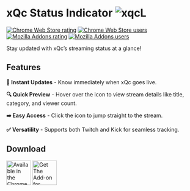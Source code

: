 # xQc Status Indicator ![xqcL](https://cdn.frankerfacez.com/emoticon/556074/1)
[![Chrome Web Store rating](https://img.shields.io/chrome-web-store/rating/offegolfbiigompmobihmncgmajnmdmg?label=Rating&logo=GoogleChrome)](https://chromewebstore.google.com/detail/xqc-status-indicator/offegolfbiigompmobihmncgmajnmdmg)
[![Chrome Web Store users](https://img.shields.io/chrome-web-store/users/offegolfbiigompmobihmncgmajnmdmg?label=Users&logo=GoogleChrome)](https://chromewebstore.google.com/detail/xqc-status-indicator/offegolfbiigompmobihmncgmajnmdmg)
[![Mozilla Addons rating](https://img.shields.io/amo/rating/xqc-status-indicator?label=Rating&logo=Firefox)](https://addons.mozilla.org/en-US/firefox/addon/xqc-status-indicator/)
[![Mozilla Addons users](https://img.shields.io/amo/users/xqc-status-indicator?label=Users&logo=Firefox)](https://addons.mozilla.org/en-US/firefox/addon/xqc-status-indicator/)

Stay updated with xQc’s streaming status at a glance!

## Features
**🔴 Instant Updates** - Know immediately when xQc goes live.

**🔍 Quick Preview** - Hover over the icon to view stream details like title, category, and viewer count.

**➡️ Easy Access** - Click the icon to jump straight to the stream.

**✅ Versatility** - Supports both Twitch and Kick for seamless tracking.

## Download
<!-- markdownlint-disable MD033 -->
<a href="https://chromewebstore.google.com/detail/xqc-status-indicator/offegolfbiigompmobihmncgmajnmdmg" target="_blank" title="Get xQc Status Indicator Extension from Chrome Web Store"><img height="64" src="https://github.com/user-attachments/assets/20a6e44b-fd46-4e6c-8ea6-aad436035753" alt="Available in the Chrome Web Store" /></a>
<a href="https://addons.mozilla.org/en-US/firefox/addon/xqc-status-indicator/" target="_blank" title="Get xQc Status Indicator Extension from Firefox Add-ons"><img height="64" src="https://github.com/user-attachments/assets/c0e99e6b-97cf-4af2-9737-099db7d3538b" alt="Get The Add-on for Firefox" /></a>
<!-- markdownlint-enable MD033 -->
